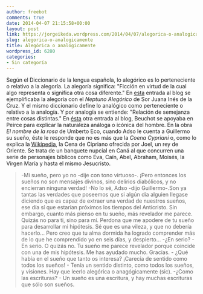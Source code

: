 ```yaml
---
author: freebot
comments: true
date: 2014-04-07 21:15:58+00:00
layout: post
link: https://jorgeikeda.wordpress.com/2014/04/07/alegorica-o-analogicamente/
slug: alegorica-o-analogicamente
title: Alegórica o analógicamente
wordpress_id: 6280
categories:
- Sin categoría
---
```


Según el Diccionario de la lengua española, lo alegórico es lo perteneciente o relativo a la alegoría. La alegoría significa: "Ficción en virtud de la cual algo representa o significa otra cosa diferente." En [esta](http://www.jorgeikeda.com/wordpress/?p=5431) entrada al blog se ejemplificaba la alegoría con el _Neptuno Alegórico_ de Sor Juana Inés de la Cruz. 
Y el mismo diccionario define lo analógico como perteneciente o relativo a la analogía. Y por analogía se entiende: "Relación de semejanza entre cosas distintas." En [ésta](http://www.jorgeikeda.com/wordpress/?p=5639) otra entrada al blog, Beuchot se apoyaba en Peirce para explicar la naturaleza análoga o icónica del hombre. 
En la obra _El nombre de la rosa_ de Umberto Eco, cuando Adso le cuenta a Guillermo su sueño, éste le responde que no es más que la _Coena Cypriani_ o, como lo explica la [Wikipedia](http://es.wikipedia.org/wiki/Coena_Cypriani), la Cena de Cipriano ofrecida por Joel, un rey de Oriente. Se trata de un banquete nupcial en Caná  al que concurren una serie de personajes bíblicos como Eva, Caín, Abel, Abraham, Moisés, la Virgen María y hasta el mismo Jesucristo.




<blockquote>-Mi sueño, pero yo no -dije con tono virtuoso-. ¡Pero entonces los sueños no son mensajes divinos, sino delirios diabólicos, y no encierran ninguna verdad!
-No lo sé, Adso -dijo Guillermo-.Son ya tantas las verdades que poseemos que si algún día alguien llegase diciendo que es capaz de extraer una verdad de nuestros sueños, ese día sí que estarían próximos los tiempos del Anticristo. Sin embargo, cuanto más pienso en tu sueño, más revelador me parece.  Quizás no para ti, sino para mí. Perdona que me apodere de tu sueño para desarrollar mi hipótesis. Sé que es una vileza, y que no debería hacerlo... Pero creo que tu alma dormida ha logrado comprender más de lo que he comprendido yo en seis días, y despierto...
-¿En serio?
- En serio. O quizás no. Tu sueño me parece revelador porque coincide con una de mis hipótesis. Me has ayudado mucho. Gracias.
- ¿Qué había en el sueño que tanto os interesa? ¡Carecía de sentido como todos los sueños!
- Tenía un sentido distinto, como todos los sueños, y visiones. Hay que leerlo alegórica o anagógicamente (sic). 
-¿Como las escrituras?
- Un sueño es una escritura, y hay muchas escrituras que sólo son sueños. </blockquote>





